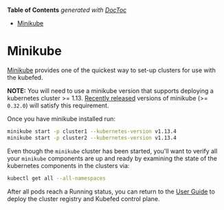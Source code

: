 <!-- START doctoc generated TOC please keep comment here to allow auto update -->
<!-- DON'T EDIT THIS SECTION, INSTEAD RE-RUN doctoc TO UPDATE -->
**Table of Contents**  *generated with [DocToc](https://github.com/thlorenz/doctoc)*

- [Minikube](#minikube)

<!-- END doctoc generated TOC please keep comment here to allow auto update -->

# Minikube

[Minikube](https://kubernetes.io/docs/getting-started-guides/minikube/)
provides one of the quickest way to set-up clusters for use with the kubefed.

**NOTE:** You will need to use a minikube version that supports
deploying a kubernetes cluster >= 1.13. [Recently
released](https://github.com/kubernetes/minikube/releases/latest)
versions of minikube (>= `0.32.0`) will satisfy this requirement.

Once you have minikube installed run:

```bash
minikube start -p cluster1 --kubernetes-version v1.13.4
minikube start -p cluster2 --kubernetes-version v1.13.4
```

Even though the `minikube` cluster has been started, you'll want to verify all
your `minikube` components are up and ready by examining the state of the
kubernetes components in the clusters via:

```bash
kubectl get all --all-namespaces
```

After all pods reach a Running status, you can return to the [User Guide](../userguide.md) to deploy the cluster
registry and Kubefed control plane.
